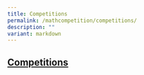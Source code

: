 ```yaml
---
title: Competitions
permalink: /mathcompetition/competitions/
description: ""
variant: markdown
---
```

## [Competitions](/files/Mathematics_Competitions_in_2025.pdf)

